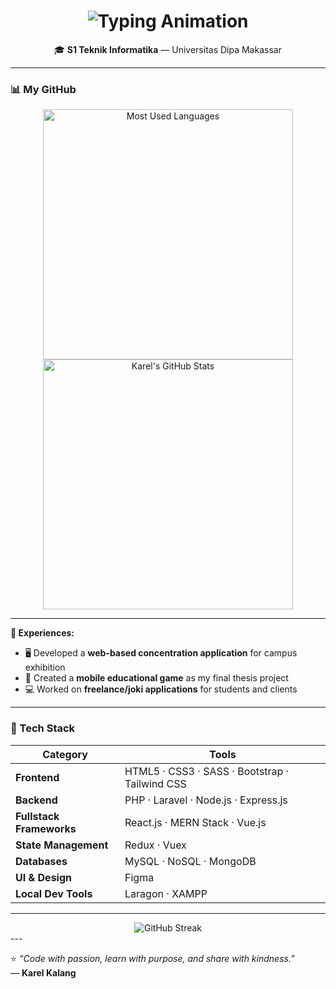 <!-- PROFILE HEADER -->
<h1 align="center">
  <img src="https://readme-typing-svg.herokuapp.com?font=Fira+Code&weight=600&size=28&pause=1000&color=8B5CF6&center=true&vCenter=true&width=500&lines=Hi+there!+👋;I'm+Karolus+Jone+Kalang;Call+me+Karel+Kalang+😁" alt="Typing Animation" />
</h1>



<p align="center">🎓 <b>S1 Teknik Informatika</b> — Universitas Dipa Makassar</p>

---
### 📊 My GitHub 

<p align="center">
  <img width="400" src="https://github-readme-stats.vercel.app/api/top-langs/?username=Kharell&layout=compact&theme=tokyonight&hide_border=true&border_radius=10" alt="Most Used Languages" />
  <img width="400" src="https://github-readme-stats.vercel.app/api?username=Kharell&show_icons=true&theme=tokyonight&hide_border=true&border_radius=10" alt="Karel's GitHub Stats" />
</p>

---

**💼 Experiences:**
- 🖥️ Developed a **web-based concentration application** for campus exhibition  
- 📱 Created a **mobile educational game** as my final thesis project  
- 💻 Worked on **freelance/joki applications** for students and clients  

---

### 🧠 Tech Stack
| Category | Tools |
|-----------|-------|
| **Frontend** | HTML5 · CSS3 · SASS · Bootstrap · Tailwind CSS |
| **Backend** | PHP · Laravel · Node.js · Express.js |
| **Fullstack Frameworks** | React.js · MERN Stack · Vue.js |
| **State Management** | Redux · Vuex |
| **Databases** | MySQL · NoSQL · MongoDB |
| **UI & Design** | Figma |
| **Local Dev Tools** | Laragon · XAMPP |

---
<!-- GITHUB STREAK STATS -->
<div align="center">
  <img src="https://github-readme-streak-stats.herokuapp.com/?user=KarelKalang&theme=radical&ring=ff4d94&fire=ff4d94&currStreakLabel=ffdd00" alt="GitHub Streak" />
</div>
---

⭐ *“Code with passion, learn with purpose, and share with kindness.”*  
— **Karel Kalang**
